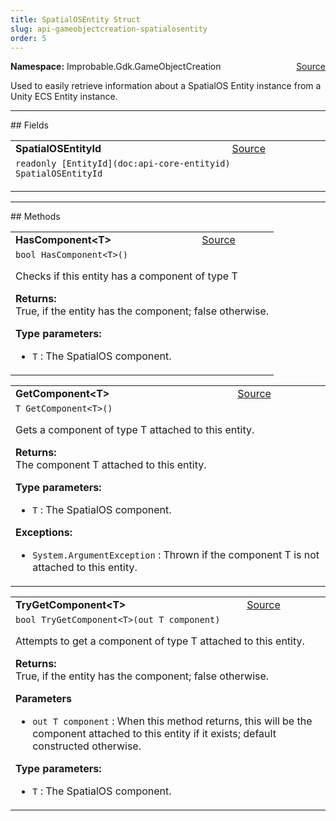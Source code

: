 ```yaml
---
title: SpatialOSEntity Struct
slug: api-gameobjectcreation-spatialosentity
order: 5
---
```


<p><b>Namespace:</b> Improbable.Gdk.GameObjectCreation<span style="float: right"><a href="https://www.github.com/spatialos/gdk-for-unity/blob/0.3.3/workers/unity/Packages/io.improbable.gdk.gameobjectcreation/SpatialOSEntity.cs/#L10">Source</a></span></p>

</p>


<p>Used to easily retrieve information about a SpatialOS Entity instance from a Unity ECS Entity instance. </p>








</p>
<hr style="width:100%; border-top-color:#d8d8d8" />
## Fields


</p>


<table class="io-api-doc">    <tr>        <td class="io-api-doc-name"><a id="spatialosentityid"></a><b>SpatialOSEntityId</b></td>        <td class="io-api-doc-source"><a href="https://www.github.com/spatialos/gdk-for-unity/blob/0.3.3/workers/unity/Packages/io.improbable.gdk.gameobjectcreation/SpatialOSEntity.cs/#L12">Source</a></td>    </tr>    <tr>        <td class="io-api-doc-content" colspan="2"><code>readonly [EntityId](doc:api-core-entityid) SpatialOSEntityId</code></p></td>    </tr></table>







</p>
<hr style="width:100%; border-top-color:#d8d8d8" />
## Methods


</p>


<table class="io-api-doc">    <tr>        <td class="io-api-doc-name"><a id="hascomponent-t"></a><b>HasComponent&lt;T&gt;</b></td>        <td class="io-api-doc-source"><a href="https://www.github.com/spatialos/gdk-for-unity/blob/0.3.3/workers/unity/Packages/io.improbable.gdk.gameobjectcreation/SpatialOSEntity.cs/#L28">Source</a></td>    </tr>    <tr>        <td class="io-api-doc-content" colspan="2"><code>bool HasComponent&lt;T&gt;()</code></p>Checks if this entity has a component of type T </p><b>Returns:</b></br>True, if the entity has the component; false otherwise.</p><b>Type parameters:</b><ul><li><code>T</code> : The SpatialOS component.</li></ul></td>    </tr></table>
<table class="io-api-doc">    <tr>        <td class="io-api-doc-name"><a id="getcomponent-t"></a><b>GetComponent&lt;T&gt;</b></td>        <td class="io-api-doc-source"><a href="https://www.github.com/spatialos/gdk-for-unity/blob/0.3.3/workers/unity/Packages/io.improbable.gdk.gameobjectcreation/SpatialOSEntity.cs/#L39">Source</a></td>    </tr>    <tr>        <td class="io-api-doc-content" colspan="2"><code>T GetComponent&lt;T&gt;()</code></p>Gets a component of type T attached to this entity. </p><b>Returns:</b></br>The component T attached to this entity.</p><b>Type parameters:</b><ul><li><code>T</code> : The SpatialOS component.</li></ul></p><b>Exceptions:</b><ul><li><code>System.ArgumentException</code> : Thrown if the component T is not attached to this entity.</li></ul></td>    </tr></table>
<table class="io-api-doc">    <tr>        <td class="io-api-doc-name"><a id="trygetcomponent-t-out-t"></a><b>TryGetComponent&lt;T&gt;</b></td>        <td class="io-api-doc-source"><a href="https://www.github.com/spatialos/gdk-for-unity/blob/0.3.3/workers/unity/Packages/io.improbable.gdk.gameobjectcreation/SpatialOSEntity.cs/#L53">Source</a></td>    </tr>    <tr>        <td class="io-api-doc-content" colspan="2"><code>bool TryGetComponent&lt;T&gt;(out T component)</code></p>Attempts to get a component of type T attached to this entity. </p><b>Returns:</b></br>True, if the entity has the component; false otherwise.</p><b>Parameters</b><ul><li><code>out T component</code> : When this method returns, this will be the component attached to this entity if it exists; default constructed otherwise. </li></ul></p><b>Type parameters:</b><ul><li><code>T</code> : The SpatialOS component.</li></ul></td>    </tr></table>




